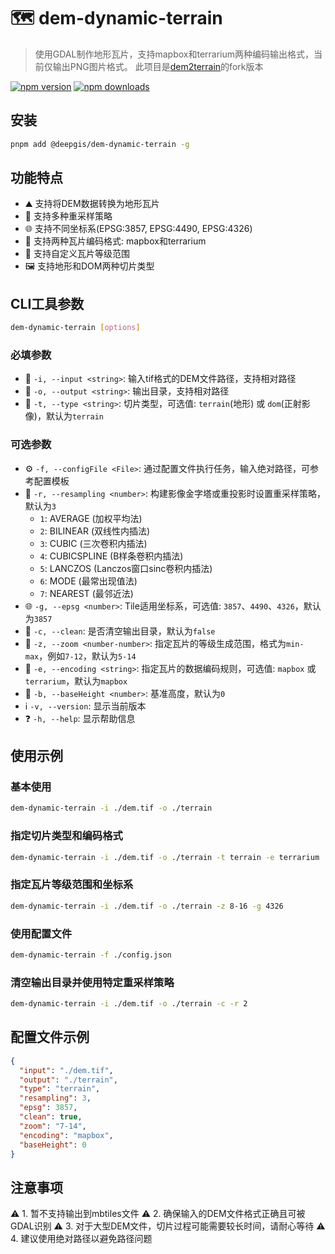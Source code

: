 # 🗺️ dem-dynamic-terrain

> 使用GDAL制作地形瓦片，支持mapbox和terrarium两种编码输出格式，当前仅输出PNG图片格式。
> 此项目是[dem2terrain](https://github.com/FreeGIS/dem2terrain)的fork版本

[![npm version](https://img.shields.io/npm/v/@deepgis/dem-dynamic-terrain?color=red)](https://npmjs.com/package/@deepgis/dem-dynamic-terrain)
[![npm downloads](https://img.shields.io/npm/dm/@deepgis/dem-dynamic-terrain?color=yellow)](https://npm.chart.dev/@deepgis/dem-dynamic-terrain)

## 安装

```bash
pnpm add @deepgis/dem-dynamic-terrain -g
```

## 功能特点
- ⛰️ 支持将DEM数据转换为地形瓦片
- 🔄 支持多种重采样策略
- 🌐 支持不同坐标系(EPSG:3857, EPSG:4490, EPSG:4326)
- 🎨 支持两种瓦片编码格式: mapbox和terrarium
- 🔢 支持自定义瓦片等级范围
- 🖼️ 支持地形和DOM两种切片类型

## CLI工具参数

```bash
dem-dynamic-terrain [options]
```

### 必填参数
- 📌 `-i, --input <string>`: 输入tif格式的DEM文件路径，支持相对路径
- 📌 `-o, --output <string>`: 输出目录，支持相对路径
- 📌 `-t, --type <string>`: 切片类型，可选值: `terrain`(地形) 或 `dom`(正射影像)，默认为`terrain`

### 可选参数
- ⚙️ `-f, --configFile <File>`: 通过配置文件执行任务，输入绝对路径，可参考配置模板
- 🔄 `-r, --resampling <number>`: 构建影像金字塔或重投影时设置重采样策略，默认为`3`
  - `1`: AVERAGE (加权平均法)
  - `2`: BILINEAR (双线性内插法)
  - `3`: CUBIC (三次卷积内插法)
  - `4`: CUBICSPLINE (B样条卷积内插法)
  - `5`: LANCZOS (Lanczos窗口sinc卷积内插法)
  - `6`: MODE (最常出现值法)
  - `7`: NEAREST (最邻近法)
- 🌐 `-g, --epsg <number>`: Tile适用坐标系，可选值: `3857`、`4490`、`4326`，默认为`3857`
- 🧹 `-c, --clean`: 是否清空输出目录，默认为`false`
- 🔢 `-z, --zoom <number-number>`: 指定瓦片的等级生成范围，格式为`min-max`，例如`7-12`，默认为`5-14`
- 🎨 `-e, --encoding <string>`: 指定瓦片的数据编码规则，可选值: `mapbox` 或 `terrarium`，默认为`mapbox`
- 📏 `-b, --baseHeight <number>`: 基准高度，默认为`0`
- ℹ️ `-v, --version`: 显示当前版本
- ❓ `-h, --help`: 显示帮助信息

## 使用示例

### 基本使用
```bash
dem-dynamic-terrain -i ./dem.tif -o ./terrain
```

### 指定切片类型和编码格式
```bash
dem-dynamic-terrain -i ./dem.tif -o ./terrain -t terrain -e terrarium
```

### 指定瓦片等级范围和坐标系
```bash
dem-dynamic-terrain -i ./dem.tif -o ./terrain -z 8-16 -g 4326
```

### 使用配置文件
```bash
dem-dynamic-terrain -f ./config.json
```

### 清空输出目录并使用特定重采样策略
```bash
dem-dynamic-terrain -i ./dem.tif -o ./terrain -c -r 2
```

## 配置文件示例
```json
{
  "input": "./dem.tif",
  "output": "./terrain",
  "type": "terrain",
  "resampling": 3,
  "epsg": 3857,
  "clean": true,
  "zoom": "7-14",
  "encoding": "mapbox",
  "baseHeight": 0
}
```

## 注意事项
⚠️ 1. 暂不支持输出到mbtiles文件
⚠️ 2. 确保输入的DEM文件格式正确且可被GDAL识别
⚠️ 3. 对于大型DEM文件，切片过程可能需要较长时间，请耐心等待
⚠️ 4. 建议使用绝对路径以避免路径问题
